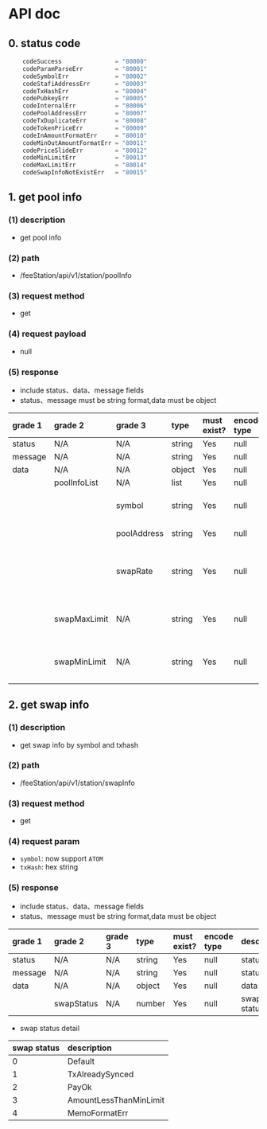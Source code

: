 # API doc


## 0. status code

```go
	codeSuccess               = "80000"
	codeParamParseErr         = "80001"
	codeSymbolErr             = "80002"
	codeStafiAddressErr       = "80003"
	codeTxHashErr             = "80004"
	codePubkeyErr             = "80005"
	codeInternalErr           = "80006"
	codePoolAddressErr        = "80007"
	codeTxDuplicateErr        = "80008"
	codeTokenPriceErr         = "80009"
	codeInAmountFormatErr     = "80010"
	codeMinOutAmountFormatErr = "80011"
	codePriceSlideErr         = "80012"
	codeMinLimitErr           = "80013"
	codeMaxLimitErr           = "80014"
	codeSwapInfoNotExistErr   = "80015"
```

## 1. get pool info

### (1) description

*  get pool info

### (2) path

* /feeStation/api/v1/station/poolInfo

### (3) request method

* get

### (4) request payload 

* null
 
### (5) response
* include status、data、message fields
* status、message must be string format,data must be object

| grade 1 | grade 2      | grade 3     | type   | must exist? | encode type | description                                      |
| :------ | :----------- | :---------- | :----- | :---------- | :---------- | :----------------------------------------------- |
| status  | N/A          | N/A         | string | Yes         | null        | status code                                      |
| message | N/A          | N/A         | string | Yes         | null        | status info                                      |
| data    | N/A          | N/A         | object | Yes         | null        | data                                             |
|         | poolInfoList | N/A         | list   | Yes         | null        | list                                             |
|         |              | symbol      | string | Yes         | null        | now support ATOM                                 |
|         |              | poolAddress | string | Yes         | null        | pool address                                     |
|         |              | swapRate    | string | Yes         | null        | fis amount = token amount * swapRate, decimals 6 |
|         | swapMaxLimit | N/A         | string | Yes         | null        | the max fis amount limit,  decimals 6            |
|         | swapMinLimit | N/A         | string | Yes         | null        | the min fis amount limit, decimals 6             |


## 2. get swap info

### (1) description

*  get swap info by symbol and txhash

### (2) path

* /feeStation/api/v1/station/swapInfo

### (3) request method

* get

### (4) request param 

* `symbol`: now support `ATOM`
* `txHash`: hex string

### (5) response
* include status、data、message fields
* status、message must be string format,data must be object

| grade 1 | grade 2    | grade 3 | type   | must exist? | encode type | description |
| :------ | :--------- | :------ | :----- | :---------- | :---------- | :---------- |
| status  | N/A        | N/A     | string | Yes         | null        | status code |
| message | N/A        | N/A     | string | Yes         | null        | status info |
| data    | N/A        | N/A     | object | Yes         | null        | data        |
|         | swapStatus | N/A     | number | Yes         | null        | swap status |



* swap status detail

| swap status | description            |
| :---------- | :--------------------- |
| 0           | Default                |
| 1           | TxAlreadySynced        |
| 2           | PayOk                  |
| 3           | AmountLessThanMinLimit |
| 4           | MemoFormatErr          |

